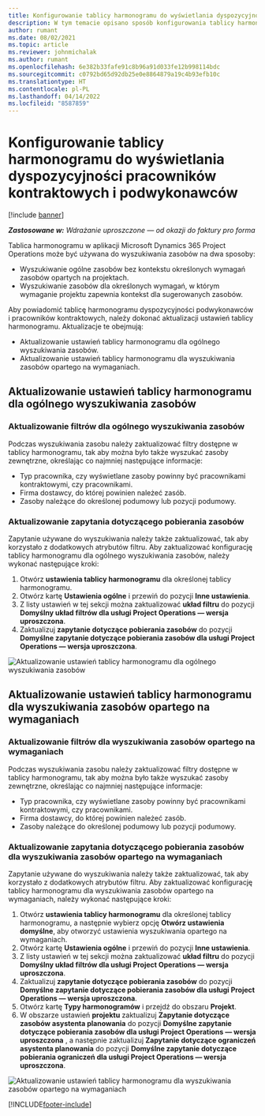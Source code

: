 ```yaml
---
title: Konfigurowanie tablicy harmonogramu do wyświetlania dyspozycyjności pracowników kontraktowych i podwykonawców
description: W tym temacie opisano sposób konfigurowania tablicy harmonogramu w aplikacji Microsoft Dynamics 365 Project Operations w celu pokazywania dyspozycyjności zasobów podczas określania wymagań dotyczących przydzielania zasobów projektu.
author: rumant
ms.date: 08/02/2021
ms.topic: article
ms.reviewer: johnmichalak
ms.author: rumant
ms.openlocfilehash: 6e382b33fafe91c8b96a91d033fe12b998114bdc
ms.sourcegitcommit: c0792bd65d92db25e0e8864879a19c4b93efb10c
ms.translationtype: HT
ms.contentlocale: pl-PL
ms.lasthandoff: 04/14/2022
ms.locfileid: "8587859"
---
```

# <a name="configure-schedule-board-to-show-contract-workers-and-subcontracted-capacity"></a>Konfigurowanie tablicy harmonogramu do wyświetlania dyspozycyjności pracowników kontraktowych i podwykonawców 

[!include [banner](../../includes/dataverse-preview.md)]

_**Zastosowane w:** Wdrażanie uproszczone — od okazji do faktury pro forma_

Tablica harmonogramu w aplikacji Microsoft Dynamics 365 Project Operations może być używana do wyszukiwania zasobów na dwa sposoby:

- Wyszukiwanie ogólne zasobów bez kontekstu określonych wymagań zasobów opartych na projektach.
- Wyszukiwanie zasobów dla określonych wymagań, w którym wymaganie projektu zapewnia kontekst dla sugerowanych zasobów.

Aby powiadomić tablicę harmonogramu dyspozycyjności podwykonawców i pracowników kontraktowych, należy dokonać aktualizacji ustawień tablicy harmonogramu. Aktualizacje te obejmują: 
- Aktualizowanie ustawień tablicy harmonogramu dla ogólnego wyszukiwania zasobów.
- Aktualizowanie ustawień tablicy harmonogramu dla wyszukiwania zasobów opartego na wymaganiach.

## <a name="update-schedule-board-settings-for-general-resource-search"></a>Aktualizowanie ustawień tablicy harmonogramu dla ogólnego wyszukiwania zasobów
### <a name="update-filters-for-general-resource-search"></a>Aktualizowanie filtrów dla ogólnego wyszukiwania zasobów
Podczas wyszukiwania zasobu należy zaktualizować filtry dostępne w tablicy harmonogramu, tak aby można było także wyszukać zasoby zewnętrzne, określając co najmniej następujące informacje:
  - Typ pracownika, czy wyświetlane zasoby powinny być pracownikami kontraktowymi, czy pracownikami.
  - Firma dostawcy, do której powinien należeć zasób.
  - Zasoby należące do określonej podumowy lub pozycji podumowy.
    
### <a name="update-retrieve-resource-query"></a>Aktualizowanie zapytania dotyczącego pobierania zasobów
Zapytanie używane do wyszukiwania należy także zaktualizować, tak aby korzystało z dodatkowych atrybutów filtru. Aby zaktualizować konfigurację tablicy harmonogramu dla ogólnego wyszukiwania zasobów, należy wykonać następujące kroki:  
1. Otwórz **ustawienia tablicy harmonogramu** dla określonej tablicy harmonogramu.
2. Otwórz kartę **Ustawienia ogólne** i przewiń do pozycji **Inne ustawienia**.
3. Z listy ustawień w tej sekcji można zaktualizować **układ filtru** do pozycji **Domyślny układ filtrów dla usługi Project Operations — wersja uproszczona**.
4. Zaktualizuj **zapytanie dotyczące pobierania zasobów** do pozycji **Domyślne zapytanie dotyczące pobierania zasobów dla usługi Project Operations — wersja uproszczona**.

![Aktualizowanie ustawień tablicy harmonogramu dla ogólnego wyszukiwania zasobów](../media/BoardSettings.png)  

## <a name="update-schedule-board-settings-for-requirementbased-resource-search"></a>Aktualizowanie ustawień tablicy harmonogramu dla wyszukiwania zasobów opartego na wymaganiach
### <a name="update-filters-for-requirement-specific-resource-search"></a>Aktualizowanie filtrów dla wyszukiwania zasobów opartego na wymaganiach 
Podczas wyszukiwania zasobu należy zaktualizować filtry dostępne w tablicy harmonogramu, tak aby można było także wyszukać zasoby zewnętrzne, określając co najmniej następujące informacje:
 - Typ pracownika, czy wyświetlane zasoby powinny być pracownikami kontraktowymi, czy pracownikami.
 - Firma dostawcy, do której powinien należeć zasób.
 - Zasoby należące do określonej podumowy lub pozycji podumowy.

### <a name="update-retrieve-resource-query-for-requirement-specific-resource-search"></a>Aktualizowanie zapytania dotyczącego pobierania zasobów dla wyszukiwania zasobów opartego na wymaganiach 
Zapytanie używane do wyszukiwania należy także zaktualizować, tak aby korzystało z dodatkowych atrybutów filtru. Aby zaktualizować konfigurację tablicy harmonogramu dla wyszukiwania zasobów opartego na wymaganiach, należy wykonać następujące kroki:

1. Otwórz **ustawienia tablicy harmonogramu** dla określonej tablicy harmonogramu, a następnie wybierz opcję **Otwórz ustawienia domyślne**, aby otworzyć ustawienia wyszukiwania opartego na wymaganiach.
2. Otwórz kartę **Ustawienia ogólne** i przewiń do pozycji **Inne ustawienia**.
3. Z listy ustawień w tej sekcji można zaktualizować **układ filtru** do pozycji **Domyślny układ filtrów dla usługi Project Operations — wersja uproszczona**.
4. Zaktualizuj **zapytanie dotyczące pobierania zasobów** do pozycji **Domyślne zapytanie dotyczące pobierania zasobów dla usługi Project Operations — wersja uproszczona**.
5. Otwórz kartę **Typy harmonogramów** i przejdź do obszaru **Projekt**.
6. W obszarze ustawień **projektu** zaktualizuj **Zapytanie dotyczące zasobów asystenta planowania** do pozycji **Domyślne zapytanie dotyczące pobierania zasobów dla usługi Project Operations — wersja uproszczona** , a następnie zaktualizuj **Zapytanie dotyczące ograniczeń asystenta planowania** do pozycji **Domyślne zapytanie dotyczące pobierania ograniczeń dla usługi Project Operations — wersja uproszczona**.

![Aktualizowanie ustawień tablicy harmonogramu dla wyszukiwania zasobów opartego na wymaganiach](../media/SASettings.png)  

[!INCLUDE[footer-include](../../includes/footer-banner.md)]
